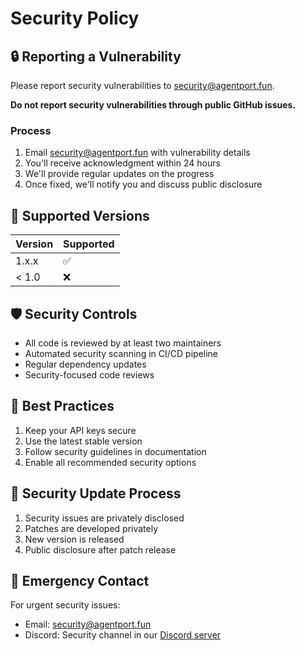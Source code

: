 # Security Policy

## 🔒 Reporting a Vulnerability

Please report security vulnerabilities to security@agentport.fun.

**Do not report security vulnerabilities through public GitHub issues.**

### Process

1. Email security@agentport.fun with vulnerability details
2. You'll receive acknowledgment within 24 hours
3. We'll provide regular updates on the progress
4. Once fixed, we'll notify you and discuss public disclosure

## 🔄 Supported Versions

| Version | Supported          |
| ------- | ------------------ |
| 1.x.x   | :white_check_mark: |
| < 1.0   | :x:                |

## 🛡️ Security Controls

- All code is reviewed by at least two maintainers
- Automated security scanning in CI/CD pipeline
- Regular dependency updates
- Security-focused code reviews

## 🔐 Best Practices

1. Keep your API keys secure
2. Use the latest stable version
3. Follow security guidelines in documentation
4. Enable all recommended security options

## 📝 Security Update Process

1. Security issues are privately disclosed
2. Patches are developed privately
3. New version is released
4. Public disclosure after patch release

## 🚨 Emergency Contact

For urgent security issues:
- Email: security@agentport.fun
- Discord: Security channel in our [Discord server](https://discord.gg/agentport)

